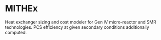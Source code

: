 # MITHEx
Heat exchanger sizing and cost modeler for Gen IV micro-reactor and SMR technologies. PCS efficiency at given secondary conditions additionally computed.
